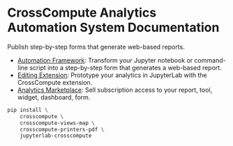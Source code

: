 # CrossCompute Analytics Automation System Documentation

Publish step-by-step forms that generate web-based reports.

- [Automation Framework](automation-framework): Transform your Jupyter notebook or command-line script into a step-by-step form that generates a web-based report.
- [Editing Extension](editing-extension): Prototype your analytics in JupyterLab with the CrossCompute extension.
- [Analytics Marketplace](analytics-marketplace): Sell subscription access to your report, tool, widget, dashboard, form.

```bash
pip install \
    crosscompute \
    crosscompute-views-map \
    crosscompute-printers-pdf \
    jupyterlab-crosscompute
```
